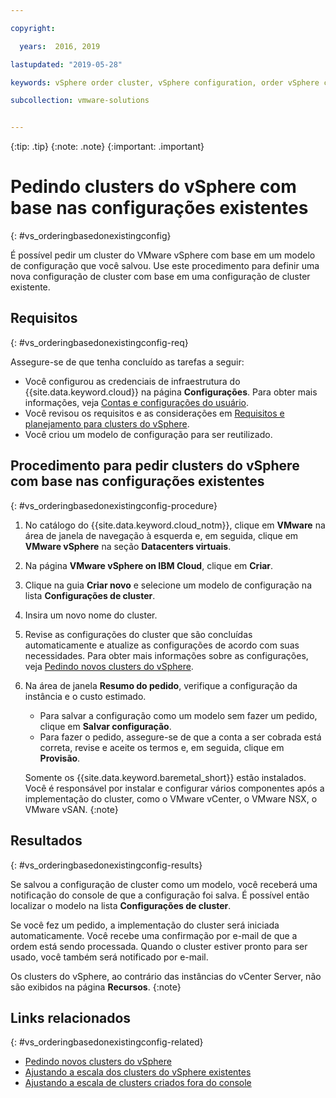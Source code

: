 ```yaml
---

copyright:

  years:  2016, 2019

lastupdated: "2019-05-28"

keywords: vSphere order cluster, vSphere configuration, order vSphere cluster

subcollection: vmware-solutions


---
```


{:tip: .tip}
{:note: .note}
{:important: .important}

# Pedindo clusters do vSphere com base nas configurações existentes
{: #vs_orderingbasedonexistingconfig}

É possível pedir um cluster do VMware vSphere com base em um modelo de configuração que você salvou. Use este procedimento para definir uma nova configuração de cluster com base em uma configuração de cluster existente.

## Requisitos
{: #vs_orderingbasedonexistingconfig-req}

Assegure-se de que tenha concluído as tarefas a seguir:
*  Você configurou as credenciais de infraestrutura do {{site.data.keyword.cloud}} na página **Configurações**. Para obter mais informações, veja [Contas e configurações do usuário](/docs/services/vmwaresolutions/vmonic?topic=vmware-solutions-useraccount).
*  Você revisou os requisitos e as considerações em [Requisitos e planejamento para clusters do vSphere](/docs/services/vmwaresolutions/vsphere?topic=vmware-solutions-vs_planning).
*  Você criou um modelo de configuração para ser reutilizado.

## Procedimento para pedir clusters do vSphere com base nas configurações existentes
{: #vs_orderingbasedonexistingconfig-procedure}

1. No catálogo do {{site.data.keyword.cloud_notm}}, clique em **VMware** na área de janela de navegação à esquerda e, em seguida, clique em **VMware vSphere** na seção **Datacenters virtuais**.
2. Na página **VMware vSphere on IBM Cloud**, clique em **Criar**.  
3. Clique na guia **Criar novo** e selecione um modelo de configuração na lista **Configurações de cluster**.
4. Insira um novo nome do cluster.
5. Revise as configurações do cluster que são concluídas automaticamente e atualize as configurações de acordo com suas necessidades. Para obter mais informações sobre as configurações, veja [Pedindo novos clusters do vSphere](/docs/services/vmwaresolutions/vsphere?topic=vmware-solutions-vs_orderinginstances).
6. Na área de janela **Resumo do pedido**, verifique a configuração da instância e o custo estimado.
   * Para salvar a configuração como um modelo sem fazer um pedido, clique em **Salvar configuração**.
   * Para fazer o pedido, assegure-se de que a conta a ser cobrada está correta, revise e aceite os termos e, em seguida, clique em **Provisão**.

   Somente os {{site.data.keyword.baremetal_short}} estão instalados. Você é responsável por instalar e configurar vários componentes após a implementação do cluster, como o VMware vCenter, o VMware NSX, o VMware vSAN.
   {:note}

## Resultados
{: #vs_orderingbasedonexistingconfig-results}

Se salvou a configuração de cluster como um modelo, você receberá uma notificação do console de que a configuração foi salva. É possível então localizar o modelo na lista **Configurações de cluster**.

Se você fez um pedido, a implementação do cluster será iniciada automaticamente. Você recebe uma confirmação por e-mail de que a ordem está sendo processada. Quando o cluster estiver pronto para ser usado, você também será notificado por e-mail.

Os clusters do vSphere, ao contrário das instâncias do vCenter Server, não são exibidos na página **Recursos**.
{:note}

## Links relacionados
{: #vs_orderingbasedonexistingconfig-related}

* [Pedindo novos clusters do vSphere](/docs/services/vmwaresolutions/vsphere?topic=vmware-solutions-vs_orderinginstances)
* [Ajustando a escala dos clusters do vSphere existentes](/docs/services/vmwaresolutions/vsphere?topic=vmware-solutions-vs_scalingexistingclusters)
* [Ajustando a escala de clusters criados fora do console](/docs/services/vmwaresolutions/vsphere?topic=vmware-solutions-vs_orderingforclustersoutside)
